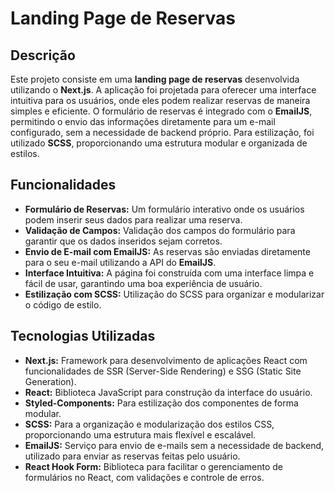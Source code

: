 # Landing Page de Reservas

## Descrição

Este projeto consiste em uma **landing page de reservas** desenvolvida utilizando o **Next.js**. A aplicação foi projetada para oferecer uma interface intuitiva para os usuários, onde eles podem realizar reservas de maneira simples e eficiente. O formulário de reservas é integrado com o **EmailJS**, permitindo o envio das informações diretamente para um e-mail configurado, sem a necessidade de backend próprio. Para estilização, foi utilizado **SCSS**, proporcionando uma estrutura modular e organizada de estilos.

## Funcionalidades

- **Formulário de Reservas:** Um formulário interativo onde os usuários podem inserir seus dados para realizar uma reserva.
- **Validação de Campos:** Validação dos campos do formulário para garantir que os dados inseridos sejam corretos.
- **Envio de E-mail com EmailJS:** As reservas são enviadas diretamente para o seu e-mail utilizando a API do **EmailJS**.
- **Interface Intuitiva:** A página foi construída com uma interface limpa e fácil de usar, garantindo uma boa experiência de usuário.
- **Estilização com SCSS:** Utilização do SCSS para organizar e modularizar o código de estilo.

## Tecnologias Utilizadas

- **Next.js:** Framework para desenvolvimento de aplicações React com funcionalidades de SSR (Server-Side Rendering) e SSG (Static Site Generation).
- **React:** Biblioteca JavaScript para construção da interface do usuário.
- **Styled-Components:** Para estilização dos componentes de forma modular.
- **SCSS:** Para a organização e modularização dos estilos CSS, proporcionando uma estrutura mais flexível e escalável.
- **EmailJS:** Serviço para envio de e-mails sem a necessidade de backend, utilizado para enviar as reservas feitas pelo usuário.
- **React Hook Form:** Biblioteca para facilitar o gerenciamento de formulários no React, com validações e controle de erros.

